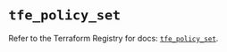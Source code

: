 # `tfe_policy_set`

Refer to the Terraform Registry for docs: [`tfe_policy_set`](https://registry.terraform.io/providers/hashicorp/tfe/0.64.0/docs/resources/policy_set).
